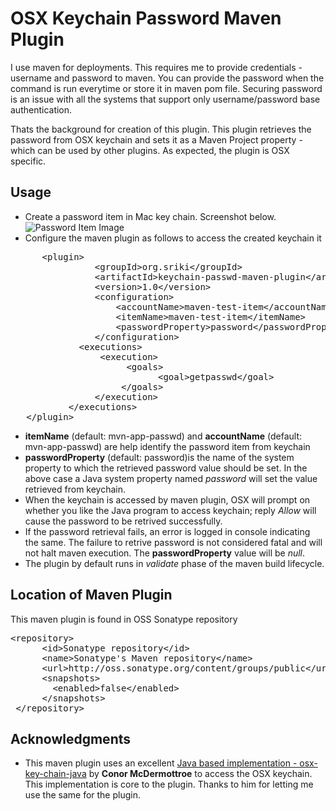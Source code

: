 OSX Keychain Password Maven Plugin
==============================

I use maven for deployments. This requires me to provide credentials - username and password to maven. You can provide the password when the command is run everytime or store it in maven pom file. Securing password is an issue with all the systems that support only username/password base authentication.

Thats the background for creation of this plugin. This plugin retrieves the password from OSX keychain and sets it as a Maven Project property - which can be used by other plugins. As expected, the plugin is OSX specific.

Usage
---------
* Create a password item in Mac key chain. Screenshot below.
![Password Item Image](https://raw.github.com/sriki77/keychain-passwd-maven-plugin/master/passwd_key.png)
* Configure the maven plugin as follows to access the created keychain it
<pre>
      &lt;plugin&gt;
                &lt;groupId&gt;org.sriki&lt;/groupId&gt;
                &lt;artifactId&gt;keychain-passwd-maven-plugin&lt;/artifactId&gt;
                &lt;version&gt;1.0&lt;/version&gt;
                &lt;configuration&gt;
                    &lt;accountName&gt;maven-test-item&lt;/accountName&gt;
                    &lt;itemName&gt;maven-test-item&lt;/itemName&gt;
                    &lt;passwordProperty&gt;password&lt;/passwordProperty&gt;
                &lt;/configuration&gt;
             &lt;executions&gt;
                 &lt;execution&gt;
                      &lt;goals&gt;
                            &lt;goal&gt;getpasswd&lt;/goal&gt;
                     &lt;/goals&gt;
                &lt;/execution&gt;
           &lt;/executions&gt;
   &lt;/plugin&gt;
</pre> 
* **itemName** (default: mvn-app-passwd) and **accountName** (default: mvn-app-passwd) are help identify the password item from keychain
* **passwordProperty** (default: password)is the name of the system property to which the retrieved password value should be set. In the above case a Java system property named *password* will set the value retrieved from keychain.
* When the keychain is accessed by maven plugin, OSX will prompt on whether you like the Java program to access keychain; reply *Allow* will cause the password to be retrived successfully.
* If the password retrieval fails, an error is logged in console indicating the same. The failure to retrive password is not considered fatal and will not halt maven execution. The **passwordProperty** value will be *null*.
* The plugin by default runs in *validate* phase of the maven build lifecycle.

Location of Maven Plugin
---------------------------------
This maven plugin is found in OSS Sonatype repository
<pre>
&lt;repository&gt;
      &lt;id&gt;Sonatype repository&lt;/id&gt;
      &lt;name&gt;Sonatype&apos;s Maven repository&lt;/name&gt;
      &lt;url&gt;http://oss.sonatype.org/content/groups/public&lt;/url&gt;
      &lt;snapshots&gt;
        &lt;enabled&gt;false&lt;/enabled&gt;
      &lt;/snapshots&gt;
 &lt;/repository&gt;
</pre>


Acknowledgments
-------------------------
* This maven plugin uses an excellent [Java based implementation - osx-key-chain-java](https://github.com/conormcd/osx-keychain-java)  by **Conor McDermottroe** to access the OSX keychain. This implementation is core to the plugin. Thanks to him for letting me use the same for the plugin.